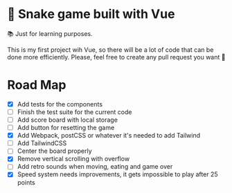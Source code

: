 # 🐍 Snake game built with Vue

📚 Just for learning purposes.

This is my first project wih Vue, so there will be a lot of code
that can be done more efficiently. Please, feel free to create any 
pull request you want 🙂

# Road Map

- [x] Add tests for the components
- [ ] Finish the test suite for the current code
- [ ] Add score board with local storage
- [ ] Add button for resetting the game
- [X] Add Webpack, postCSS or whatever it's needed to add Tailwind
- [ ] Add TailwindCSS
- [ ] Center the board properly
- [X] Remove vertical scrolling with overflow
- [ ] Add retro sounds when moving, eating and game over
- [X] Speed system needs improvements, it gets impossible to play after 25 points
